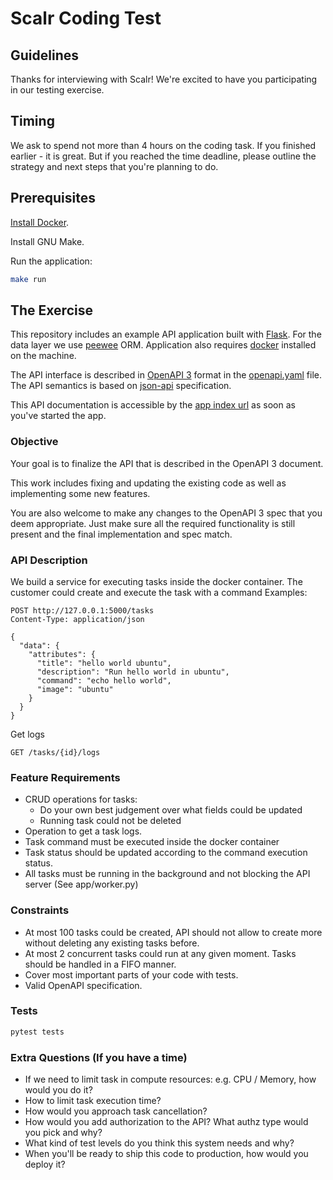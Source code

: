 # Scalr Coding Test

## Guidelines

Thanks for interviewing with Scalr! We're excited to have you participating in our testing exercise.

## Timing

We ask to spend not more than 4 hours on the coding task. If you finished earlier - it is great.
But if you reached the time deadline, please outline the strategy and next steps that you're planning
to do.


## Prerequisites

[Install Docker](https://docs.docker.com/install/).

Install GNU Make.

Run the application:
```sh
make run
```

## The Exercise

This repository includes an example API application built with [Flask](https://palletsprojects.com/p/flask/).
For the data layer we use [peewee](http://docs.peewee-orm.com/en/latest/) ORM.
Application also requires [docker](https://docs.docker.com/engine/install/) installed on the machine.

The API interface is described in [OpenAPI 3](https://swagger.io/docs/specification/about/) format in
the [openapi.yaml](./static/openapi.yaml) file. The API semantics is based on [json-api](https://jsonapi.org/) specification.

This API documentation is accessible by the [app index url](http://127.0.0.1:5000/) as
soon as you've started the app.

### Objective

Your goal is to finalize the API that is described in the OpenAPI 3 document.

This work includes fixing and updating the existing code as well as implementing some new features.

You are also welcome to make any changes to the OpenAPI 3 spec that you deem
appropriate. Just make sure all the required functionality is still
present and the final implementation and spec match.

### API Description

We build a service for executing tasks inside the docker container.
The customer could create and execute the task with a command
Examples:
```http request
POST http://127.0.0.1:5000/tasks
Content-Type: application/json

{
  "data": {
    "attributes": {
      "title": "hello world ubuntu",
      "description": "Run hello world in ubuntu",
      "command": "echo hello world",
      "image": "ubuntu"
    }
  }
}
```

Get logs
```http request
GET /tasks/{id}/logs
```

### Feature Requirements

 - CRUD operations for tasks:
   - Do your own best judgement over what fields could be updated
   - Running task could not be deleted
 - Operation to get a task logs.
 - Task command must be executed inside the docker container
 - Task status should be updated according to the command execution status.
 - All tasks must be running in the background and not blocking the API server (See app/worker.py)
 ### Constraints
 
 - At most 100 tasks could be created, API should not allow to create more without deleting any existing tasks before.
 - At most 2 concurrent tasks could run at any given moment. Tasks should be handled in a FIFO manner.
 - Cover most important parts of your code with tests.
 - Valid OpenAPI specification.

### Tests

```python
pytest tests
```

### Extra Questions (If you have a time)

- If we need to limit task in compute resources: e.g. CPU / Memory, how would you do it?
- How to limit task execution time?
- How would you approach task cancellation?
- How would you add authorization to the API? What authz type would you pick and why?
- What kind of test levels do you think this system needs and why?
- When you'll be ready to ship this code to production, how would you deploy it?
